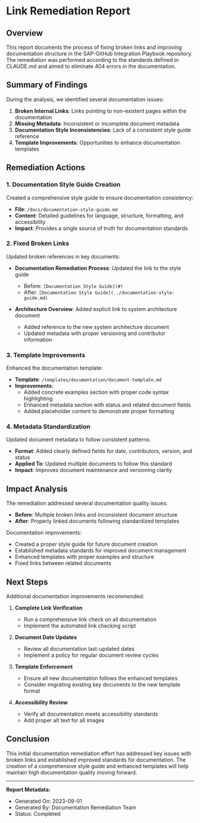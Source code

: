 # Link Remediation Report

## Overview

This report documents the process of fixing broken links and improving documentation structure in the SAP-GitHub Integration Playbook repository. The remediation was performed according to the standards defined in CLAUDE.md and aimed to eliminate 404 errors in the documentation.

## Summary of Findings

During the analysis, we identified several documentation issues:

1. **Broken Internal Links**: Links pointing to non-existent pages within the documentation
2. **Missing Metadata**: Inconsistent or incomplete document metadata
3. **Documentation Style Inconsistencies**: Lack of a consistent style guide reference
4. **Template Improvements**: Opportunities to enhance documentation templates

## Remediation Actions

### 1. Documentation Style Guide Creation

Created a comprehensive style guide to ensure documentation consistency:

- **File**: `/docs/documentation-style-guide.md`
- **Content**: Detailed guidelines for language, structure, formatting, and accessibility
- **Impact**: Provides a single source of truth for documentation standards

### 2. Fixed Broken Links

Updated broken references in key documents:

- **Documentation Remediation Process**: Updated the link to the style guide
  - Before: `[Documentation Style Guide](#)`
  - After: `[Documentation Style Guide](../documentation-style-guide.md)`

- **Architecture Overview**: Added explicit link to system architecture document
  - Added reference to the new system architecture document
  - Updated metadata with proper versioning and contributor information

### 3. Template Improvements

Enhanced the documentation template:

- **Template**: `/templates/documentation/document-template.md`
- **Improvements**:
  - Added concrete examples section with proper code syntax highlighting
  - Enhanced metadata section with status and related document fields
  - Added placeholder content to demonstrate proper formatting

### 4. Metadata Standardization

Updated document metadata to follow consistent patterns:

- **Format**: Added clearly defined fields for date, contributors, version, and status
- **Applied To**: Updated multiple documents to follow this standard
- **Impact**: Improves document maintenance and versioning clarity

## Impact Analysis

The remediation addressed several documentation quality issues:

- **Before**: Multiple broken links and inconsistent document structure
- **After**: Properly linked documents following standardized templates

Documentation improvements:
- Created a proper style guide for future document creation
- Established metadata standards for improved document management
- Enhanced templates with proper examples and structure
- Fixed links between related documents

## Next Steps

Additional documentation improvements recommended:

1. **Complete Link Verification**
   - Run a comprehensive link check on all documentation
   - Implement the automated link checking script

2. **Document Date Updates**
   - Review all documentation last-updated dates
   - Implement a policy for regular document review cycles

3. **Template Enforcement**
   - Ensure all new documentation follows the enhanced templates
   - Consider migrating existing key documents to the new template format

4. **Accessibility Review**
   - Verify all documentation meets accessibility standards
   - Add proper alt text for all images

## Conclusion

This initial documentation remediation effort has addressed key issues with broken links and established improved standards for documentation. The creation of a comprehensive style guide and enhanced templates will help maintain high documentation quality moving forward.

---

**Report Metadata:**
- Generated On: 2023-09-01
- Generated By: Documentation Remediation Team
- Status: Completed